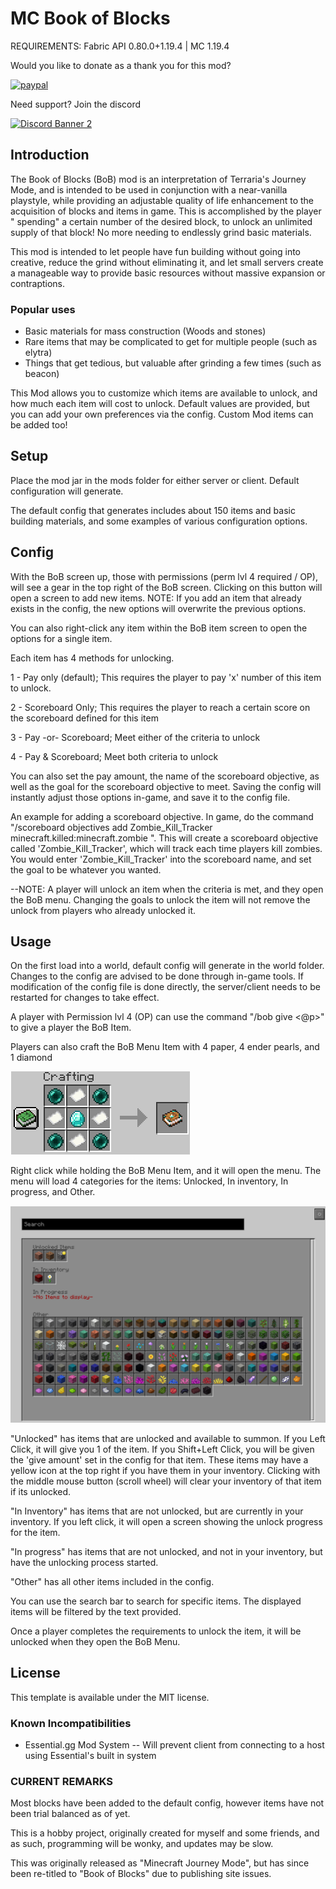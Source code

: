 # MC Book of Blocks

REQUIREMENTS: Fabric API 0.80.0+1.19.4 | MC 1.19.4

Would you like to donate as a thank you for this mod?

[![paypal](https://www.paypalobjects.com/en_US/i/btn/btn_donate_LG.gif)](https://www.paypal.com/cgi-bin/webscr?cmd=_s-xclick&hosted_button_id=Y8VAGKEDWKDGQ)

Need support? Join the discord

[![Discord Banner 2](https://discordapp.com/api/guilds/965017631855902810/widget.png?style=banner2)](https://discord.gg/KJZyqpJf3T)

## Introduction

The Book of Blocks (BoB) mod is an interpretation of Terraria's Journey Mode, and is intended to be used in conjunction with a near-vanilla playstyle, while providing an adjustable
quality of life enhancement to the acquisition of blocks and items in game. This is accomplished by the player "
spending" a certain number of the desired block, to unlock an unlimited supply of that block! No more needing to
endlessly grind basic materials.

This mod is intended to let people have fun building without going into creative, reduce the grind without eliminating
it, and let small servers create a manageable way to provide basic resources without massive expansion or contraptions.

### Popular uses

* Basic materials for mass construction (Woods and stones)
* Rare items that may be complicated to get for multiple people (such as elytra)
* Things that get tedious, but valuable after grinding a few times (such as beacon)

This Mod allows you to customize which items are available to unlock, and how much each item will cost to unlock.
Default values are provided, but you can add your own preferences via the config. Custom Mod items can be added too! 

## Setup

Place the mod jar in the mods folder for either server or client. Default configuration will generate.

The default config that generates includes about 150 items and basic building materials, and some examples of various configuration options.

## Config
With the BoB screen up, those with permissions (perm lvl 4 required / OP), will see a gear in the top right of the BoB screen.
Clicking on this button will open a screen to add new items. NOTE: If you add an item that already exists in the config, the new options will overwrite the previous options.

You can also right-click any item within the BoB item screen to open the options for a single item.

Each item has 4 methods for unlocking. 

1 - Pay only (default); This requires the player to pay 'x' number of this item to unlock. 

2 - Scoreboard Only; This requires the player to reach a certain score on the scoreboard defined for this item

3 - Pay -or- Scoreboard; Meet either of the criteria to unlock

4 - Pay & Scoreboard; Meet both criteria to unlock

You can also set the pay amount, the name of the scoreboard objective, as well as the goal for the scoreboard objective to meet.
Saving the config will instantly adjust those options in-game, and save it to the config file.

An example for adding a scoreboard objective. In game, do the command "/scoreboard objectives add Zombie_Kill_Tracker minecraft.killed:minecraft.zombie
". This will create a scoreboard objective called 'Zombie_Kill_Tracker', which will track each time players kill zombies. You would enter 'Zombie_Kill_Tracker' into the scoreboard name, and set the goal to be whatever you wanted.

--NOTE: A player will unlock an item when the criteria is met, and they open the BoB menu. Changing the goals to unlock the item will not remove the unlock from players who already unlocked it.

## Usage

On the first load into a world, default config will generate in the world folder. Changes to the config are advised to be done through in-game tools. If modification of the config file is done directly, the server/client needs to be restarted for changes to take effect.

A player with Permission lvl 4 (OP) can use the command "/bob give <@p>" to give a player the BoB Item.

Players can also craft the BoB Menu Item with 4 paper, 4 ender pearls, and 1 diamond

<img src="https://github.com/eternalfragment/mcbookofblocks/blob/master/src/main/resources/imgs/bob_recipe.png">

Right click while holding the BoB Menu Item, and it will open the menu. The menu will load 4 categories for the items: Unlocked, In inventory, In progress, and Other.

<img src="https://github.com/eternalfragment/mcbookofblocks/blob/master/src/main/resources/imgs/bob_gui.png">

"Unlocked" has items that are unlocked and available to summon. If you Left Click, it will give you 1 of the item. If you Shift+Left Click, you will be given the 'give amount' set in the config for that item. These items may have a yellow icon at the top right if you have them in your inventory. Clicking with the middle mouse button (scroll wheel) will clear your inventory of that item if its unlocked.

"In Inventory" has items that are not unlocked, but are currently in your inventory. If you left click, it will open a screen showing the unlock progress for the item.

"In progress" has items that are not unlocked, and not in your inventory, but have the unlocking process started. 

"Other" has all other items included in the config.

You can use the search bar to search for specific items. The displayed items will be filtered by the text provided.

Once a player completes the requirements to unlock the item, it will be unlocked when they open the BoB Menu.

## License

This template is available under the MIT license.

### Known Incompatibilities
* Essential.gg Mod System -- Will prevent client from connecting to a host using Essential's built in system

### CURRENT REMARKS
Most blocks have been added to the default config, however items have not been trial balanced as of yet.

This is a hobby project, originally created for myself and some friends, and as such, programming will be wonky, and updates may be slow.

This was originally released as "Minecraft Journey Mode", but has since been re-titled to "Book of Blocks" due to publishing site issues.